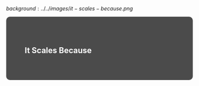 $background:../../images/it-scales-because.png$

<div style="border-radius: 10px;background-color: rgba(0, 0, 0, 0.7); color: #fff; padding: 50px;">

## It Scales Because
